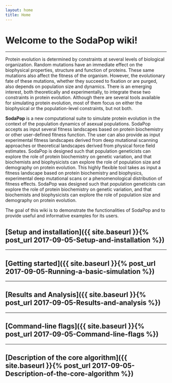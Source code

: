 ```yaml
---
layout: home
title: Home
---
```


# Welcome to the SodaPop wiki!

***

Protein evolution is determined by constraints at several levels of biological organization. Random mutations have an immediate effect on the biophysical properties, structure and function of proteins. These same mutations also affect the fitness of the organism. However, the evolutionary fate of these mutations, whether they succeed to fixation or are purged, also depends on population size and dynamics. There is an emerging interest, both theoretically and experimentally, to integrate these two constraints in protein evolution. Although there are several tools available for simulating protein evolution, most of them focus on either the biophysical or the population-level constraints, but not both. 

**SodaPop** is a new computational suite to simulate protein evolution in the context of the population dynamics of asexual populations. SodaPop accepts as input several fitness landscapes based on protein biochemistry or other user-defined fitness function. The user can also provide as input experimental fitness landscapes derived from deep mutational scanning approaches or theoretical landscapes derived from physical force field estimates. SodaPop is designed such that population geneticists can explore the role of protein biochemistry on genetic variation, and that biochemists and biophysicists can explore the role of population size and demography on protein evolution. This highly flexible tool takes as input a fitness landscape based on protein biochemistry and biophysics, experimental deep mutational scans or a phenomenological distribution of fitness effects. SodaPop was designed such that population geneticists can explore the role of protein biochemistry on genetic variation, and that biochemists and biophysicists can explore the role of population size and demography on protein evolution.

The goal of this wiki is to demonstrate the functionalities of SodaPop and to provide useful and informative examples for its users.


## [Setup and installation]({{ site.baseurl }}{% post_url 2017-09-05-Setup-and-installation %})


***

## [Getting started]({{ site.baseurl }}{% post_url 2017-09-05-Running-a-basic-simulation %})

***

## [Results and Analysis]({{ site.baseurl }}{% post_url 2017-09-05-Results-and-analysis %})   

***

## [Command-line flags]({{ site.baseurl }}{% post_url 2017-09-05-Command-line-flags %})

***

## [Description of the core algorithm]({{ site.baseurl }}{% post_url 2017-09-05-Description-of-the-core-algorithm %})
